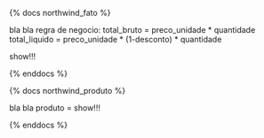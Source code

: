 {% docs northwind_fato %}

bla bla 
regra de negocio:
total_bruto = preco_unidade * quantidade 
total_liquido = preco_unidade * (1-desconto) * quantidade

show!!!

{% enddocs %}

{% docs northwind_produto %}

bla bla produto = show!!!

{% enddocs %}